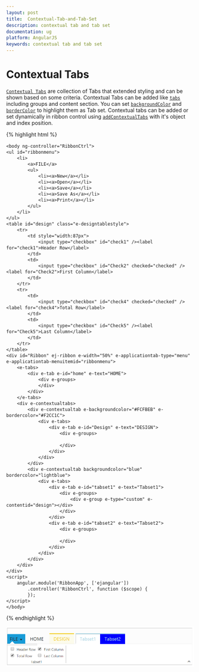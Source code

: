 ```yaml
---
layout: post
title:  Contextual-Tab-and-Tab-Set
description: contextual tab and tab set
documentation: ug
platform: AngularJS
keywords: contextual tab and tab set
---
```


# Contextual Tabs

[`Contextual Tabs`](https://help.syncfusion.com/api/js/ejribbon#members:contextualtabs) are collection of Tabs that extended styling and can be shown based on some criteria. Contextual Tabs can be added like [`tabs`](https://help.syncfusion.com/api/js/ejribbon#members:tabs) including groups and content section. You can set [`backgroundColor`](https://help.syncfusion.com/api/js/ejribbon#members:contextualtabs-backgroundcolor) and [`borderColor`](https://help.syncfusion.com/api/js/ejribbon#members:contextualtabs-bordercolor) to highlight them as Tab set.
Contextual tabs can be added or set dynamically in ribbon control using [`addContextualTabs`](https://help.syncfusion.com/api/js/ejribbon#methods:addcontextualtabs) with it's object and index position.

{% highlight html %}

    <body ng-controller="RibbonCtrl">
    <ul id="ribbonmenu">
        <li>
            <a>FILE</a>
            <ul>
                <li><a>New</a></li>
                <li><a>Open</a></li>
                <li><a>Save</a></li>
                <li><a>Save As</a></li>
                <li><a>Print</a></li>
            </ul>
        </li>
    </ul>
    <table id="design" class="e-designtablestyle">
        <tr>
            <td style="width:87px">
                <input type="checkbox" id="check1" /><label for="check1">Header Row</label>
            </td>
            <td>
                <input type="checkbox" id="Check2" checked="checked" /><label for="Check2">First Column</label>
            </td>
        </tr>
        <tr>
            <td>
                <input type="checkbox" id="check4" checked="checked" /><label for="check4">Total Row</label>
            </td>
            <td>
                <input type="checkbox" id="Check5" /><label for="Check5">Last Column</label>
            </td>
        </tr>
    </table>
    <div id="Ribbon" ej-ribbon e-width="50%" e-applicationtab-type="menu" e-applicationtab-menuitemid="ribbonmenu">
        <e-tabs>
            <div e-tab e-id="home" e-text="HOME">
                <div e-groups>
                </div>
            </div>
        </e-tabs>
        <div e-contextualtabs>
            <div e-contextualtab e-backgroundcolor="#FCFBEB" e-bordercolor="#F2CC1C">
                <div e-tabs>
                    <div e-tab e-id="Design" e-text="DESIGN">
                        <div e-groups>

                        </div>
                    </div>
                </div>
            </div>
            <div e-contextualtab backgroundcolor="blue" bordercolor="lightblue">
                <div e-tabs>
                    <div e-tab e-id="tabset1" e-text="Tabset1">
                        <div e-groups>
                            <div e-group e-type="custom" e-contentid="design"></div>
                        </div>
                    </div>
                    <div e-tab e-id="tabset2" e-text="Tabset2">
                        <div e-groups>

                        </div>
                    </div>
                </div>
            </div>
        </div>
    </div>
    <script>
        angular.module('RibbonApp', ['ejangular'])
            .controller('RibbonCtrl', function ($scope) {
            });
    </script>
    </body>
    
{% endhighlight %}


![](Contextual-Tab-and-Tab-Set_images/Contextual-Tab-and-Tab-Set_img1.png)

